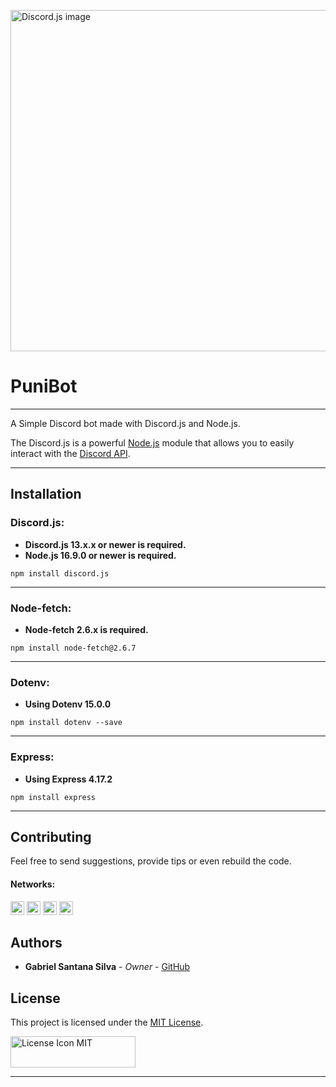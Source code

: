 [<img alt="Discord.js image" src="https://discord.js.org/static/logo.svg" width="546"/>][discordjs]

# PuniBot

---

A Simple Discord bot made with Discord.js and Node.js.

The Discord.js is a powerful [Node.js](https://nodejs.org) module that allows you to easily interact with the
[Discord API](https://discord.com/developers/docs/intro).

---

## Installation

### Discord.js:

* **Discord.js 13.x.x or newer is required.**
* **Node.js 16.9.0 or newer is required.**

```sh-session
npm install discord.js
```

---

### Node-fetch:

* **Node-fetch 2.6.x is required.**

```sh-session
npm install node-fetch@2.6.7
```

---

### Dotenv:

* **Using Dotenv 15.0.0**

```sh-session
npm install dotenv --save
```

---

### Express:

* **Using Express 4.17.2**

```sh-session
npm install express
```

---

## Contributing

Feel free to send suggestions, provide tips or even rebuild the code.

#### Networks:

[<img alt="GitHub followers" src="https://img.shields.io/github/followers/PuniGC?label=Follow&style=social" height="22" title="Follow me"/>][github]
[<img alt="Mail to Gabriel" src="https://img.shields.io/badge/-Gmail-c14438?style=flat&logo=Gmail&logoColor=white" height="22" title="gabriel04.ok@gmail.com" />][email]
[<img alt="Linkedin Profile" src="https://img.shields.io/badge/-LinkedIn-blue?style=flat-square&logo=Linkedin&logoColor=white&link=https://www.linkedin.com/in/gabriel-santana-silva-1205461a3/" height="22" />][linkedin]
[<img alt="Discord Profile" src="https://img.shields.io/badge/Discord-7289DA?style=for-the-badge&logo=discord&logoColor=white&link=dsc.bio/punidc" height="22" />][discord]

## Authors

* **Gabriel Santana Silva** - *Owner* - [GitHub][github]

## License

This project is licensed under the [MIT License][license].

[<img alt="License Icon MIT" src="https://upload.wikimedia.org/wikipedia/commons/f/f8/License_icon-mit-88x31-2.svg" height="50" width="200"/>][license]

---

[discordjs]: https://discord.js.org
[github]: https://github.com/PuniGC
[linkedin]: https://www.linkedin.com/in/gabriel-santana-silva-1205461a3/
[email]: mailto:gabriel04.ok@gmail.com
[discord]: https://discords.com/bio/p/punidc
[license]: LICENSE